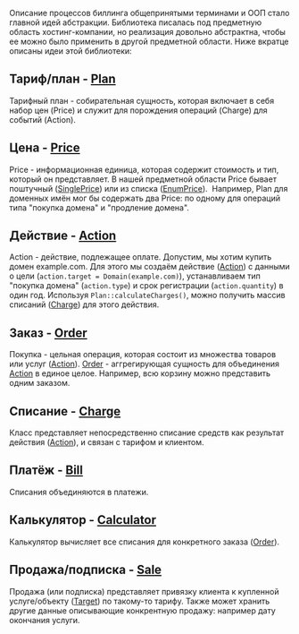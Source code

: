 Описание процессов биллинга общепринятыми терминами и ООП стало главной идей абстракции.
Библиотека писалась под предметную область хостинг-компании, но реализация довольно абстрактна, чтобы ее можно было применить в другой предметной области.
Ниже вкратце описаны идеи этой библиотеки:

## Тариф/план - [Plan]

Тарифный план - собирательная сущность, которая включает в себя набор цен (Price) и служит для порождения операций (Charge) для событий (Action).

## Цена - [Price]

Price - информационная единица, которая содержит стоимость и тип, который он представляет.
В нашей предметной области Price бывает поштучный ([SinglePrice]) или из списка ([EnumPrice]). 
Например, Plan для доменных имён мог бы содержать два Price: по одному для операций типа "покупка домена" и "продление домена".

## Действие - [Action]

Action - действие, подлежащее оплате.
Допустим, мы хотим купить домен example.com.
Для этого мы создаём действие ([Action]) с данными о цели (`action.target = Domain(example.com)`),
устанавливаем тип "покупка домена" (`action.type`) и срок регистрации (`action.quantity`) в один год.
Используя `Plan::calculateCharges()`, можно получить массив списаний ([Charge]) для этого действия.

## Заказ - [Order]

Покупка - цельная операция, которая состоит из множества товаров или услуг ([Action]).
[Order] - аггрегирующая сущность для объединения [Action] в единое целое.
Например, всю корзину можно представить одним заказом.

## Списание - [Charge]

Класс представляет непосредственно списание средств как результат действия ([Action]), и связан с тарифом и клиентом.

## Платёж - [Bill]

Списания объединяются в платежи.

## Калькулятор - [Calculator]

Калькулятор вычисляет все списания для конкретного заказа ([Order]).

## Продажа/подписка - [Sale]

Продажа (или подписка) представляет привязку клиента к купленной услуге/объекту ([Target]) по такому-то тарифу.
Также может хранить другие данные описывающие конкрентную продажу: например дату окончания услуги.

[Action]:       /src/action/Action.php
[Bill]:         /src/bill/Bill.php
[Calculator]:   /src/order/Calculator.php
[Charge]:       /src/charge/Charge.php
[Order]:        /src/order/Order.php
[Plan]:         /src/plan/Plan.php
[Price]:        /src/price/AbstractPrice.php
[SinglePrice]:  /src/price/SinglePrice.php
[EnumPrice]:    /src/price/EnumPrice.php
[Sale]:         /src/sale/Sale.php
[Target]:       /src/target/Target.php
